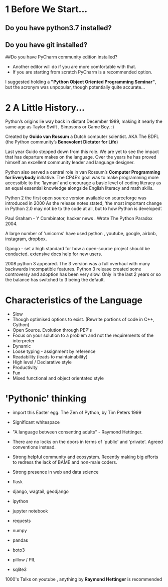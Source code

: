 # 1 Before We Start...

## Do you have python3.7 installed?

## Do you have git installed?

##Do you have PyCharm community edition installed?
* Another editor will do if you are more comfortable with that. 
* If you are starting from scratch PyCharm is a recommended option.

I suggested holding a **"Python Object Oriented Programming
Seminar"**, but the acronym was unpopular, though potentially quite accurate...

# 2 A Little History...

Python’s origins lie way back in distant December 1989, 
making it nearly the same age as Taylor Swift , Simpsons or Game Boy. :)

Created by **Guido van Rossum** a Dutch computer scientist. AKA The BDFL
(the Python community’s **Benevolent Dictator for Life**)

Last year Guido stepped down from this role. 
We are yet to see the impact that has departure makes on the language. Over the years he has proved himself 
an excellent community leader and language designer.

Python also served a central role in van Rossum’s **Computer Programming for Everybody** initiative. 
The CP4E’s goal was to make programming more accessible to the ‘layman’ and encourage a basic level of coding literacy as an equal essential knowledge alongside English literacy and math skills.

Python 2 the first open source version available on sourceforge was introduced in 2000
As the release notes stated, ‘the most important change in Python 2.0 may not be to the code at all, but to how Python is developed’.
 
Paul Graham - Y Combinator, hacker news . Wrote The Python Paradox 2004. 

A large number of 'unicorns' have used python , youtube, google, airbnb, instagram, dropbox.

Django - set a high standard for how a open-source project should be conducted. extensive docs help for new users.

2008 python 3 appeared. The 3 version was a full overhaul with many backwards incompatible features.
Python 3 release created some controversy and adoption has been very slow. Only in the last 2 years or so the balance has switched to 3 being the default.


# Characteristics of the Language 
* Slow
* Though optimised options to exist. (Rewrite portions of code in C++, Cython)
* Open Source. Evolution through PEP's 
* Focus on your solution to a problem and not the requirements of the interpreter
* Dynamic
* Loose typing - assignment by reference 
* Readability (leads to maintainability)
* High level / Declarative style 
* Productivity
* Fun
* Mixed functional and object orientated style

# 'Pythonic' thinking
* import this Easter egg. The Zen of Python, by Tim Peters 1999
* Significant whitespace
* "A language between consenting adults" - Raymond Hettinger. 
* There are no locks on the doors in terms of 'public' and 'private'. Agreed conventions instead.
* Strong helpful community and ecosystem. 
Recently making big efforts to redress the lack of BAME and non-male coders.   
* Strong presence in web and data science


* flask
* django, wagtail, geodjango
* ipython
* jupyter notebook
* requests
* numpy
* pandas
* boto3
* pillow / PIL
* sqlite3

1000's Talks on youtube , anything by **Raymond Hettinger** is recommended
  









